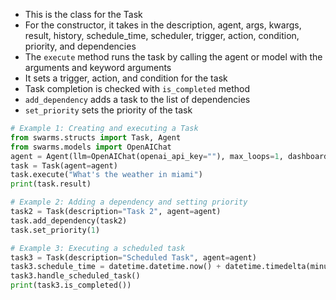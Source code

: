 - This is the class for the Task
- For the constructor, it takes in the description, agent, args, kwargs, result, history, schedule_time, scheduler, trigger, action, condition, priority, and dependencies
- The `execute` method runs the task by calling the agent or model with the arguments and keyword arguments
- It sets a trigger, action, and condition for the task
- Task completion is checked with `is_completed` method
- `add_dependency` adds a task to the list of dependencies
- `set_priority` sets the priority of the task

```python
# Example 1: Creating and executing a Task
from swarms.structs import Task, Agent
from swarms.models import OpenAIChat
agent = Agent(llm=OpenAIChat(openai_api_key=""), max_loops=1, dashboard=False)
task = Task(agent=agent)
task.execute("What's the weather in miami")
print(task.result)

# Example 2: Adding a dependency and setting priority
task2 = Task(description="Task 2", agent=agent)
task.add_dependency(task2)
task.set_priority(1)

# Example 3: Executing a scheduled task
task3 = Task(description="Scheduled Task", agent=agent)
task3.schedule_time = datetime.datetime.now() + datetime.timedelta(minutes=30)
task3.handle_scheduled_task()
print(task3.is_completed())
```
